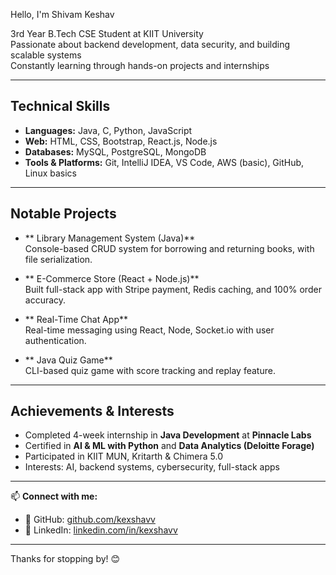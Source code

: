 Hello, I'm Shivam Keshav

3rd Year B.Tech CSE Student at KIIT University  
Passionate about backend development, data security, and building scalable systems  
Constantly learning through hands-on projects and internships

---

##  Technical Skills

- **Languages:** Java, C, Python, JavaScript  
- **Web:** HTML, CSS, Bootstrap, React.js, Node.js  
- **Databases:** MySQL, PostgreSQL, MongoDB  
- **Tools & Platforms:** Git, IntelliJ IDEA, VS Code, AWS (basic), GitHub, Linux basics

---

## Notable Projects

- ** Library Management System (Java)**  
  Console-based CRUD system for borrowing and returning books, with file serialization.

- ** E-Commerce Store (React + Node.js)**  
  Built full-stack app with Stripe payment, Redis caching, and 100% order accuracy.

- ** Real-Time Chat App**  
  Real-time messaging using React, Node, Socket.io with user authentication.

- ** Java Quiz Game**  
  CLI-based quiz game with score tracking and replay feature.

---

##  Achievements & Interests

-  Completed 4-week internship in **Java Development** at **Pinnacle Labs**
-  Certified in **AI & ML with Python** and **Data Analytics (Deloitte Forage)**
-  Participated in KIIT MUN, Kritarth & Chimera 5.0
-  Interests: AI, backend systems, cybersecurity, full-stack apps

---

📫 **Connect with me:**
- 🔗 GitHub: [github.com/kexshavv](https://github.com/kexshavv)
- 💼 LinkedIn: [linkedin.com/in/kexshavv](https://linkedin.com/in/kexshavv)

---

Thanks for stopping by! 😊
